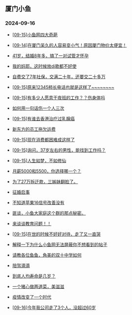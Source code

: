 ## 厦门小鱼 
### 2024-09-16

+ [[09-15]小鱼网四大奇葩](http://bbs.xmfish.com/read-htm-tid-18243726.html)

+ [[09-14]在厦门呆久的人容易变小气！原因厦门物价太便宜！](http://bbs.xmfish.com/read-htm-tid-18243711.html)

+ [41岁，结婚8年多，搞了一对试管才怀孕](http://bbs.xmfish.com/read-htm-tid-18243704.html)

+ [我的妈耶，这时候放dj歌都不好使](http://bbs.xmfish.com/read-htm-tid-18243705.html)

+ [自费交了7年社保，交满二十年，还要交二十多万](http://bbs.xmfish.com/read-htm-tid-18243717.html)

+ [[09-15]原来12345柿长电话也就是这样了~~~~~~~~](http://bbs.xmfish.com/read-htm-tid-18243762.html)

+ [[09-15]有多少人愿意干夜班的工作？？伤身体吗](http://bbs.xmfish.com/read-htm-tid-18243797.html)

+ [如何用一句话伤一个人三次](http://bbs.xmfish.com/read-htm-tid-18243773.html)

+ [[09-15]有谁去香港治疗过乳腺癌](http://bbs.xmfish.com/read-htm-tid-18243728.html)

+ [新东方的员工拖欠运费](http://bbs.xmfish.com/read-htm-tid-18243755.html)

+ [[09-15]现在消费都困难成这样了](http://bbs.xmfish.com/read-htm-tid-18243880.html)

+ [[09-15]询问，37岁左右的男性，能找到工作吗？](http://bbs.xmfish.com/read-htm-tid-18243791.html)

+ [[09-15]人生如梦，不如修仙](http://bbs.xmfish.com/read-htm-tid-18243742.html)

+ [月薪5000和5500，你选择哪一个？](http://bbs.xmfish.com/read-htm-tid-18243847.html)

+ [为了27万拆迁款，三姊妹翻脸了。](http://bbs.xmfish.com/read-htm-tid-18243788.html)

+ [征婚启事](http://bbs.xmfish.com/read-htm-tid-18243734.html)

+ [不知道苹果16信号改善没有](http://bbs.xmfish.com/read-htm-tid-18243785.html)

+ [匪谈，小鱼大家庭这个群的那点秘密。](http://bbs.xmfish.com/read-htm-tid-18243904.html)

+ [来谈谈教育问题！！](http://bbs.xmfish.com/read-htm-tid-18243924.html)

+ [[09-15]在世的时候不好好对待，走了又一直哭](http://bbs.xmfish.com/read-htm-tid-18243915.html)

+ [解释一下为什么小鱼网无法屏蔽你不想看到的帖子](http://bbs.xmfish.com/read-htm-tid-18243970.html)

+ [请教各位鱼鱼，角美的双十中学如何](http://bbs.xmfish.com/read-htm-tid-18243885.html)

+ [陪驾滴滴](http://bbs.xmfish.com/read-htm-tid-18243866.html)

+ [到底人均寿命是几岁？](http://bbs.xmfish.com/read-htm-tid-18243958.html)

+ [一个猪心做两道菜，美滋滋](http://bbs.xmfish.com/read-htm-tid-18243929.html)

+ [疫情改变了一个时代](http://bbs.xmfish.com/read-htm-tid-18243977.html)

+ [[09-16]今年我公司走了3个人，没超过60岁](http://bbs.xmfish.com/read-htm-tid-18244026.html)

